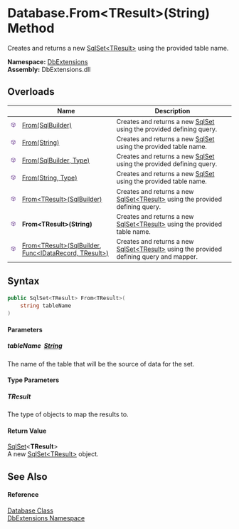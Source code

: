 Database.From&lt;TResult>(String) Method
========================================
Creates and returns a new [SqlSet&lt;TResult>][1] using the provided table name.
  
**Namespace:** [DbExtensions][2]  
**Assembly:** DbExtensions.dll

Overloads
---------

|                  | Name                                                             | Description                                                                                     |
| ---------------- | ---------------------------------------------------------------- | ----------------------------------------------------------------------------------------------- |
| ![Public method] | [From(SqlBuilder)][3]                                            | Creates and returns a new [SqlSet][4] using the provided defining query.                        |
| ![Public method] | [From(String)][5]                                                | Creates and returns a new [SqlSet][4] using the provided table name.                            |
| ![Public method] | [From(SqlBuilder, Type)][6]                                      | Creates and returns a new [SqlSet][4] using the provided defining query.                        |
| ![Public method] | [From(String, Type)][7]                                          | Creates and returns a new [SqlSet][4] using the provided table name.                            |
| ![Public method] | [From&lt;TResult>(SqlBuilder)][8]                                | Creates and returns a new [SqlSet&lt;TResult>][1] using the provided defining query.            |
| ![Public method] | **From&lt;TResult>(String)**                                     | Creates and returns a new [SqlSet&lt;TResult>][1] using the provided table name.                |
| ![Public method] | [From&lt;TResult>(SqlBuilder, Func&lt;IDataRecord, TResult>)][9] | Creates and returns a new [SqlSet&lt;TResult>][1] using the provided defining query and mapper. |


Syntax
------

```csharp
public SqlSet<TResult> From<TResult>(
	string tableName
)

```

#### Parameters

##### *tableName*  [String][10]
The name of the table that will be the source of data for the set.

#### Type Parameters

##### *TResult*
The type of objects to map the results to.

#### Return Value
[SqlSet][1]&lt;**TResult**>  
A new [SqlSet&lt;TResult>][1] object.

See Also
--------

#### Reference
[Database Class][11]  
[DbExtensions Namespace][2]  

[1]: ../SqlSet_1/README.md
[2]: ../README.md
[3]: From.md
[4]: ../SqlSet/README.md
[5]: From_2.md
[6]: From_1.md
[7]: From_3.md
[8]: From__1.md
[9]: From__1_1.md
[10]: https://learn.microsoft.com/dotnet/api/system.string
[11]: README.md
[Public method]: ../../icons/pubmethod.svg "Public method"
